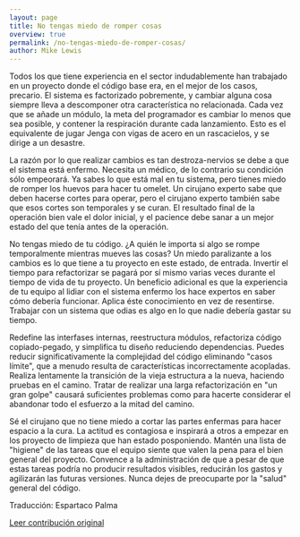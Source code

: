 ```yaml
---
layout: page
title: No tengas miedo de romper cosas
overview: true
permalink: /no-tengas-miedo-de-romper-cosas/
author: Mike Lewis
---
```


Todos los que tiene experiencia en el sector indudablemente han trabajado en un proyecto donde el código base era, en el mejor de los casos, precario. El sistema es factorizado pobremente, y cambiar alguna cosa siempre lleva a descomponer otra característica no relacionada. Cada vez que se añade un módulo, la meta del programador es cambiar lo menos que sea posible, y contener la respiración durante cada lanzamiento. Esto es el equivalente de jugar Jenga con vigas de acero en un rascacielos, y se dirige a un desastre.

La razón por lo que realizar cambios es tan destroza-nervios se debe a que el sistema está enfermo. Necesita un médico, de lo contrario su condición sólo empeorará. Ya sabes lo que está mal en tu sistema, pero tienes miedo de romper los huevos para hacer tu omelet. Un cirujano experto sabe que deben hacerse cortes para operar, pero el cirujano experto también sabe que esos cortes son temporales y se curan. El resultado final de la operación bien vale el dolor inicial, y el pacience debe sanar a un mejor estado del que tenía antes de la operación.

No tengas miedo de tu código. ¿A quién le importa si algo se rompe temporalmente mientras mueves las cosas? Un miedo paralizante a los cambios es lo que tiene a tu proyecto en este estado, de entrada. Invertir el tiempo para refactorizar se pagará por sí mismo varias veces durante el tiempo de vida de tu proyecto. Un beneficio adicional es que la experiencia de tu equipo al lidiar con el sistema enfermo los hace expertos en saber cómo debería funcionar. Aplica éste conocimiento en vez de resentirse. Trabajar con un sistema que odias es algo en lo que nadie debería gastar su tiempo.

Redefine las interfases internas, reestructura módulos, refactoriza código copiado-pegado, y simplifica tu diseño reduciendo dependencias. Puedes reducir significativamente la complejidad del código eliminando "casos límite", que a menudo resulta de características incorrectamente acopladas. Realiza lentamente la transición de la vieja estructura a la nueva, haciendo pruebas en el camino. Tratar de realizar una larga refactorización en "un gran golpe" causará suficientes problemas como para hacerte considerar el abandonar todo el esfuerzo a la mitad del camino.

Sé el cirujano que no tiene miedo a cortar las partes enfermas para hacer espacio a la cura. La actitud es contagiosa e inspirará a otros a empezar en los proyecto de limpieza que han estado posponiendo. Mantén una lista de "higiene" de las tareas que el equipo siente que valen la pena para el bien general del proyecto. Convence a la administración de que a pesar de que estas tareas podría no producir resultados visibles, reducirán los gastos y agilizarán las futuras versiones. Nunca dejes de preocuparte por la "salud" general del código.


Traducción: Espartaco Palma

[Leer contribución original](http://programmer.97things.oreilly.com/wiki/index.php/Don%27t_Be_Afraid_to_Break_Things)
